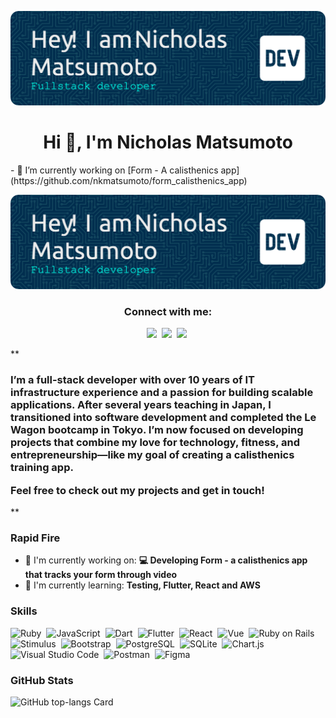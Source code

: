 ![Header](./github-header-image.png)

<h1 align="center">Hi 👋, I'm Nicholas Matsumoto</h1>
- 🔭 I’m currently working on [Form - A calisthenics app](https://github.com/nkmatsumoto/form_calisthenics_app)

![](https://github.com/nkmatsumoto/nkmatsumoto/raw/main/github-header-image.png)

**<h3 align="center">Connect with me:</h3>** 
<p align="center"><a href="https://github.com/nkmatsumoto" target="_blank"><img src="https://img.shields.io/badge/GitHub-100000?style=for-the-badge&logo=github&logoColor=white" height="28" style="margin-right: 4px"></a> <a href="https://www.linkedin.com/in/www.linkedin.com/in/nkmatsumoto" target="_blank"><img src="https://img.shields.io/badge/LinkedIn-0077B5?style=for-the-badge&logo=linkedin&logoColor=white" height="28" style="margin-right: 4px"></a> <a href="https://twitter.com/nkmatsumoto" target="_blank"><img src="https://img.shields.io/badge/Twitter-000000?style=for-the-badge&logo=X&logoColor=white" height="28" style="margin-right: 4px"></a></p>

 **<h3 align="left">I’m a full-stack developer with over 10 years of IT infrastructure experience and a passion for building scalable applications. After several years teaching in Japan, I transitioned into software development and completed the Le Wagon bootcamp in Tokyo. I’m now focused on developing projects that combine my love for technology, fitness, and entrepreneurship—like my goal of creating a calisthenics training app.

Feel free to check out my projects and get in touch!</h3>**

**<h3 align="left">Rapid Fire</h3>**

- 💼 I'm currently working on: **💻 Developing Form - a calisthenics app that tracks your form through video**
- 🌱 I'm currently learning: **Testing, Flutter, React and AWS**

 **<h3 align="left">Skills</h3>**

<p align="left"><img src="https://img.shields.io/badge/Ruby-CC342D?logo=ruby&logoColor=white" height="32" alt="Ruby" style="margin-right: 4px"> <img src="https://img.shields.io/badge/JavaScript-F7DF1C?logo=javascript&logoColor=white" height="32" alt="JavaScript" style="margin-right: 4px"> <img src="https://img.shields.io/badge/Dart-0175C2?logo=dart&logoColor=white" height="32" alt="Dart" style="margin-right: 4px"> <img src="https://img.shields.io/badge/Flutter-02569B?logo=flutter&logoColor=white" height="32" alt="Flutter" style="margin-right: 4px"> <img src="https://img.shields.io/badge/React-20232A?logo=react&logoColor=61DAFB" height="32" alt="React" style="margin-right: 4px"> <img src="https://img.shields.io/badge/Vue.js-35495E?logo=vue.js&logoColor=4FC08D" height="32" alt="Vue" style="margin-right: 4px"> <img src="https://img.shields.io/badge/Ruby_on_Rails-CC0000?logo=ruby&logoColor=white" height="32" alt="Ruby on Rails" style="margin-right: 4px"> <img src="https://img.shields.io/badge/Stimulus-2E7D32?logo=stimulus&logoColor=white" height="32" alt="Stimulus" style="margin-right: 4px"> <img src="https://img.shields.io/badge/Bootstrap-563D7C?logo=bootstrap&logoColor=white" height="32" alt="Bootstrap" style="margin-right: 4px"> <img src="https://img.shields.io/badge/PostgreSQL-316192?logo=postgresql&logoColor=white" height="32" alt="PostgreSQL" style="margin-right: 4px"> <img src="https://img.shields.io/badge/SQLite-003B57?logo=sqlite&logoColor=white" height="32" alt="SQLite" style="margin-right: 4px"> <img src="https://img.shields.io/badge/Chart.js-FF6384?logo=chart.js&logoColor=white" height="32" alt="Chart.js" style="margin-right: 4px"> <img src="https://img.shields.io/badge/Visual_Studio_Code-007ACC?logo=visual-studio-code&logoColor=white" height="32" alt="Visual Studio Code" style="margin-right: 4px"> <img src="https://img.shields.io/badge/Postman-FF6C37?logo=postman&logoColor=white" height="32" alt="Postman" style="margin-right: 4px"> <img src="https://img.shields.io/badge/Figma-F24E1E?logo=figma&logoColor=white" height="32" alt="Figma" style="margin-right: 4px"></p>

 **<h3 align="left">GitHub Stats</h3>**

<p align="left">
  <img width="48%" src="https://github-readme-stats.vercel.app/api/top-langs?username=nkmatsumoto&theme=react&hide_title=false&layout=compact&langs_count=6&hide_progress=false&card_width=400" alt="GitHub top-langs Card" />
</p>



